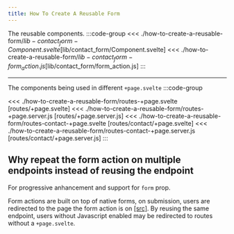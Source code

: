 ```yaml
---
title: How To Create A Reusable Form
---
```


<script setup>
import SveltelabRepl from '../../Sveltelab.vue'
import A from './how-to-create-a-reusable-form/$lib-contact_form-Component.svelte?raw'
import B from './how-to-create-a-reusable-form/$lib-contact_form-form_action.js?raw'
import C from './how-to-create-a-reusable-form/routes-+page.server.js?raw'
import D from './how-to-create-a-reusable-form/routes-+page.svelte?raw'
import E from './how-to-create-a-reusable-form/routes-contact-+page.server.js?raw'
import F from './how-to-create-a-reusable-form/routes-contact-+page.svelte?raw'
import G from './how-to-create-a-reusable-form/routes-+layout.svelte?raw'
</script>

The reusable components.
:::code-group
<<< ./how-to-create-a-reusable-form/$lib-contact_form-Component.svelte [$lib/contact_form/Component.svelte]
<<< ./how-to-create-a-reusable-form/$lib-contact_form-form_action.js [$lib/contact_form/form_action.js]
:::

---

The components being used in different `+page.svelte`
:::code-group

<<< ./how-to-create-a-reusable-form/routes-+page.svelte [routes/+page.svelte]
<<< ./how-to-create-a-reusable-form/routes-+page.server.js [routes/+page.server.js]
<<< ./how-to-create-a-reusable-form/routes-contact-+page.svelte [routes/contact/+page.svelte]
<<< ./how-to-create-a-reusable-form/routes-contact-+page.server.js [routes/contact/+page.server.js]
:::
<SveltelabRepl :files="[
{contents: A ,name:'src/lib/contact_form/Component.svelte',},
{contents: B ,name:'src/lib/contact_form/form_action.js',},
{contents: C ,name:'src/routes/+page.server.js',},
{contents: D ,name:'src/routes/+page.svelte',},
{contents: E ,name:'src/routes/contact/+page.server.js',},
{contents: F ,name:'src/routes/contact/+page.svelte',},
{contents: G,name: 'src/routes/+layout.svelte'}
]" />

## Why repeat the form action on multiple endpoints instead of reusing the endpoint

For progressive anhancement and support for `form` prop.

Form actions are built on top of native forms, on submission, users are redirected to the page the form action is on [[src]](https://svelte.dev/docs/kit/form-actions#Progressive-enhancement-use:enhance). By reusing the same endpoint, users without Javascript enabled may be redirected to routes without a `+page.svelte`.

